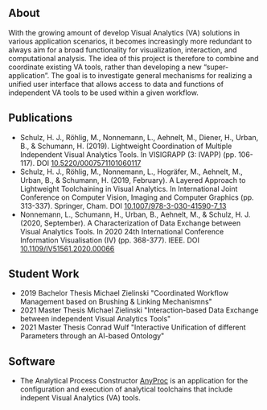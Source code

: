 ## About

With the growing amount of develop Visual Analytics (VA) solutions in various application scenarios, it becomes increasingly more redundant to always aim for a broad functionality for visualization, interaction, and computational analysis. The idea of this project is therefore to combine and coordinate existing VA tools, rather than developing a new “super-application”. The goal is to investigate general mechanisms for realizing a unified user interface that allows access to data and functions of independent VA tools to be used within a given workflow. 

## Publications

- Schulz, H. J., Röhlig, M., Nonnemann, L., Aehnelt, M., Diener, H., Urban, B., & Schumann, H. (2019). Lightweight Coordination of Multiple Independent Visual Analytics Tools. In VISIGRAPP (3: IVAPP) (pp. 106-117). DOI [10.5220/0007571101060117](https://www.scitepress.org/Link.aspx?doi=10.5220/0007571101060117)
- Schulz, H. J., Röhlig, M., Nonnemann, L., Hogräfer, M., Aehnelt, M., Urban, B., & Schumann, H. (2019, February). A Layered Approach to Lightweight Toolchaining in Visual Analytics. In International Joint Conference on Computer Vision, Imaging and Computer Graphics (pp. 313-337). Springer, Cham. DOI [10.1007/978-3-030-41590-7_13](https://www.researchgate.net/publication/339360326_A_Layered_Approach_to_Lightweight_Toolchaining_in_Visual_Analytics)
- Nonnemann, L., Schumann, H., Urban, B., Aehnelt, M., & Schulz, H. J. (2020, September). A Characterization of Data Exchange between Visual Analytics Tools. In 2020 24th International Conference Information Visualisation (IV) (pp. 368-377). IEEE. DOI [10.1109/IV51561.2020.00066](https://ieeexplore.ieee.org/document/9373163)

## Student Work

- 2019 Bachelor Thesis Michael Zielinski "Coordinated Workflow Management based on Brushing & Linking Mechanismns"
- 2021 Master Thesis Michael Zielinski "Interaction-based Data Exchange between independent Visual Analytics Tools"
- 2021 Master Thesis Conrad Wulf "Interactive Unification of different Parameters through an AI-based Ontology"

## Software

- The Analytical Process Constructor [AnyProc](https://nonnemann.github.io/anyproc_public/) is an application for the configuration and execution of analytical toolchains that include indepent Visual Analytics (VA) tools.
